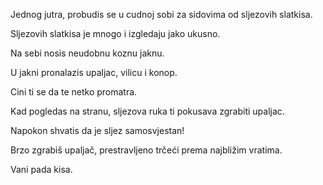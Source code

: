 Jednog jutra, probudis se u cudnoj sobi za sidovima od sljezovih slatkisa.

Sljezovih slatkisa je mnogo i izgledaju jako ukusno.

Na sebi nosis neudobnu koznu jaknu.

U jakni pronalazis upaljac, vilicu i konop.

Cini ti se da te netko promatra.

Kad pogledas na stranu, sljezova ruka ti pokusava zgrabiti upaljac.

Napokon shvatis da je sljez samosvjestan!

Brzo zgrabiš upaljač, prestravljeno trčeći prema najbližim vratima.

Vani pada kisa.
